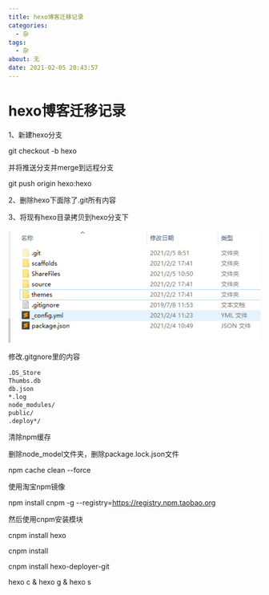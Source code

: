 ```yaml
---
title: hexo博客迁移记录
categories: 
  - 杂
tags:
  - 杂
about: 无
date: 2021-02-05 20:43:57
---
```


# hexo博客迁移记录

<!--more-->

1、新建hexo分支

git checkout -b hexo

并将推送分支并merge到远程分支

git push origin hexo:hexo

2、删除hexo下面除了.git所有内容



3、将现有hexo目录拷贝到hexo分支下

![image-20210205105140194](hexo博客迁移记录/image-20210205105140194.png)



修改.gitgnore里的内容

```
.DS_Store
Thumbs.db
db.json
*.log
node_modules/
public/
.deploy*/
```





清除npm缓存

删除node_model文件夹，删除package.lock.json文件

npm cache clean --force



使用淘宝npm镜像

npm install cnpm -g --registry=https://registry.npm.taobao.org



然后使用cnpm安装模块

cnpm install hexo

cnpm install

cnpm install hexo-deployer-git

hexo c & hexo g & hexo s